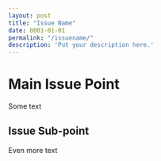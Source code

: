 ```yaml
---
layout: post
title: "Issue Name"
date: 0001-01-01
permalink: "/issuename/"
description: 'Put your description here.'
---
```


Main Issue Point
================

Some text

Issue Sub-point
---------------

Even more text